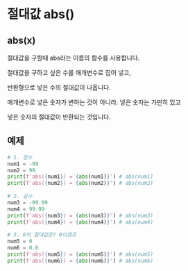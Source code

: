 # 절대값 abs()

## abs(x)

절대값을 구할때 abs라는 이름의 함수를 사용합니다.

절대값을 구하고 싶은 수를 매개변수로 집어 넣고,

반환형으로 넣은 수의 절대값이 나옵니다.



매개변수로 넣은 숫자가 변하는 것이 아니라. 넣은 숫자는 가만히 있고

넣은 숫자의 절대값이 반환되는 것입니다.

## 예제
```python
# 1. 정수
num1 = -99
num2 = 99
print(f'abs({num1}) = {abs(num1)}') # abs(num1)
print(f'abs({num2}) = {abs(num2)}') # abs(num2)
 
# 2. 실수
num3 = -99.99
num4 = 99.99
print(f'abs({num3}) = {abs(num3)}') # abs(num3)
print(f'abs({num4}) = {abs(num4)}') # abs(num4)
 
# 3. 0의 절대값은? 0이겠죠
num5 = 0
num6 = 0.0
print(f'abs({num5}) = {abs(num5)}') # abs(num5)
print(f'abs({num6}) = {abs(num6)}') # abs(num6)
```